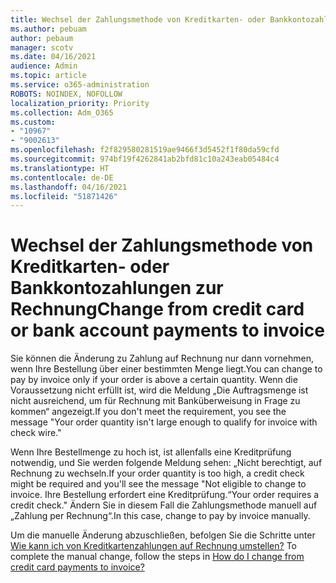 ```yaml
---
title: Wechsel der Zahlungsmethode von Kreditkarten- oder Bankkontozahlungen zur Rechnung
ms.author: pebuam
author: pebaum
manager: scotv
ms.date: 04/16/2021
audience: Admin
ms.topic: article
ms.service: o365-administration
ROBOTS: NOINDEX, NOFOLLOW
localization_priority: Priority
ms.collection: Adm_O365
ms.custom:
- "10967"
- "9002613"
ms.openlocfilehash: f2f829580281519ae9466f3d5452f1f80da59cfd
ms.sourcegitcommit: 974bf19f4262841ab2bfd81c10a243eab05484c4
ms.translationtype: HT
ms.contentlocale: de-DE
ms.lasthandoff: 04/16/2021
ms.locfileid: "51871426"
---
```

# <a name="change-from-credit-card-or-bank-account-payments-to-invoice"></a><span data-ttu-id="fb00c-102">Wechsel der Zahlungsmethode von Kreditkarten- oder Bankkontozahlungen zur Rechnung</span><span class="sxs-lookup"><span data-stu-id="fb00c-102">Change from credit card or bank account payments to invoice</span></span>

<span data-ttu-id="fb00c-103">Sie können die Änderung zu Zahlung auf Rechnung nur dann vornehmen, wenn Ihre Bestellung über einer bestimmten Menge liegt.</span><span class="sxs-lookup"><span data-stu-id="fb00c-103">You can change to pay by invoice only if your order is above a certain quantity.</span></span> <span data-ttu-id="fb00c-104">Wenn die Voraussetzung nicht erfüllt ist, wird die Meldung „Die Auftragsmenge ist nicht ausreichend, um für Rechnung mit Banküberweisung in Frage zu kommen“ angezeigt.</span><span class="sxs-lookup"><span data-stu-id="fb00c-104">If you don't meet the requirement, you see the message "Your order quantity isn't large enough to qualify for invoice with check wire."</span></span> 

<span data-ttu-id="fb00c-105">Wenn Ihre Bestellmenge zu hoch ist, ist allenfalls eine Kreditprüfung notwendig, und Sie werden folgende Meldung sehen: „Nicht berechtigt, auf Rechnung zu wechseln.</span><span class="sxs-lookup"><span data-stu-id="fb00c-105">If your order quantity is too high, a credit check might be required and you'll see the message "Not eligible to change to invoice.</span></span> <span data-ttu-id="fb00c-106">Ihre Bestellung erfordert eine Kreditprüfung.“</span><span class="sxs-lookup"><span data-stu-id="fb00c-106">Your order requires a credit check."</span></span> <span data-ttu-id="fb00c-107">Ändern Sie in diesem Fall die Zahlungsmethode manuell auf „Zahlung per Rechnung“.</span><span class="sxs-lookup"><span data-stu-id="fb00c-107">In this case, change to pay by invoice manually.</span></span> 

<span data-ttu-id="fb00c-108">Um die manuelle Änderung abzuschließen, befolgen Sie die Schritte unter [Wie kann ich von Kreditkartenzahlungen auf Rechnung umstellen?](https://docs.microsoft.com/alchemyinsights/how-do-i-change-from-credit-card-payments-to-invoice) </span><span class="sxs-lookup"><span data-stu-id="fb00c-108">To complete the manual change, follow the steps in [How do I change from credit card payments to invoice?](https://docs.microsoft.com/alchemyinsights/how-do-i-change-from-credit-card-payments-to-invoice)</span></span>